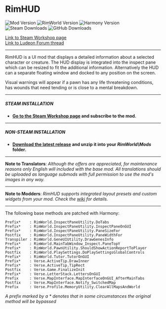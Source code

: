# RimHUD
![Mod Version](https://img.shields.io/badge/Mod_Version-{ModVersion}-blue.svg)
![RimWorld Version](https://img.shields.io/badge/Built_for_RimWorld-{GameVersion}-blue.svg)
![Harmony Version](https://img.shields.io/badge/Powered_by_Harmony-{HarmonyVersion}-blue.svg)\
![Steam Downloads](https://img.shields.io/steam/downloads/1508850027?colorB=blue&label=Steam+Downloads)
![GitHub Downloads](https://img.shields.io/github/downloads/Jaxe-Dev/RimHUD/total?colorB=blue&label=GitHub+Downloads)

[Link to Steam Workshop page](https://steamcommunity.com/sharedfiles/filedetails/?id=1508850027)\
[Link to Ludeon Forum thread](https://ludeon.com/forums/index.php?topic=45787.0)

---

RimHUD is a UI mod that displays a detailed information about a selected character or creature. The HUD display is integrated into the inspect pane which can be resized to fit the additional information. Alternatively the HUD can a separate floating window and docked to any position on the screen.

Visual warnings will appear if a pawn has any life threatening conditions, has wounds that need tending or is close to a mental breakdown.

---

##### STEAM INSTALLATION
- **[Go to the Steam Workshop page](https://steamcommunity.com/sharedfiles/filedetails/?id=1508850027) and subscribe to the mod.**

---

##### NON-STEAM INSTALLATION
- **[Download the latest release](https://github.com/Jaxe-Dev/RimHUD/releases/latest) and unzip it into your *RimWorld\Mods* folder.**

---

**Note to Translators**: *Although the offers are appreciated, for maintenance reasons only English will included with the base mod. All translations should be uploaded as language submods with full permission to use the mod's images in any way.*

---

**Note to Modders**: *RimHUD supports integrated layout presets and custom widgets from your mod. Check the [wiki](https://github.com/Jaxe-Dev/RimHUD/wiki) for details.*

---

The following base methods are patched with Harmony:
```
Prefix*    : RimWorld.InspectPaneUtility.DoTabs
Prefix*    : RimWorld.InspectPaneUtility.InspectPaneOnGUI
Prefix*    : RimWorld.InspectPaneUtility.PaneSizeFor
Postfix    : RimWorld.InspectPaneUtility.PaneWidthFor
Transpiler : RimWorld.GeneUIUtility.DrawGenesInfo
Prefix*    : RimWorld.MainTabWindow_Inspect.PaneTopY
Prefix*    : RimWorld.PawnUtility.ShouldShowActionReportToPlayer
Postfix    : RimWorld.PlaySettings.DoPlaySettingsGlobalControls
Prefix*    : RimWorld.Tutor.TutorOnGUI
Prefix*    : Verse.ActiveTip.DrawInner
Prefix*    : Verse.ActiveTip.TipRect
Postfix    : Verse.Game.FinalizeInit
Prefix*    : Verse.LetterStack.LettersOnGUI
Prefix     : Verse.MapInterface.MapInterfaceOnGUI_AfterMainTabs
Postfix    : Verse.MapInterface.Notify_SwitchedMap
Prefix     : Verse.Profile.MemoryUtility.ClearAllMapsAndWorld
```
*A prefix marked by a \* denotes that in some circumstances the original method will be bypassed*
